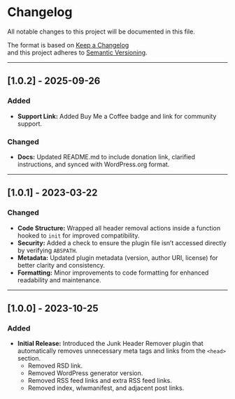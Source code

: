 # Changelog

All notable changes to this project will be documented in this file.  

The format is based on [Keep a Changelog](https://keepachangelog.com/en/1.0.0/)  
and this project adheres to [Semantic Versioning](https://semver.org/spec/v2.0.0.html).  

---

## [1.0.2] - 2025-09-26

### Added
- **Support Link:** Added Buy Me a Coffee badge and link for community support.  

### Changed
- **Docs:** Updated README.md to include donation link, clarified instructions, and synced with WordPress.org format.  

---

## [1.0.1] - 2023-03-22

### Changed
- **Code Structure:** Wrapped all header removal actions inside a function hooked to `init` for improved compatibility.  
- **Security:** Added a check to ensure the plugin file isn’t accessed directly by verifying `ABSPATH`.  
- **Metadata:** Updated plugin metadata (version, author URI, license) for better clarity and consistency.  
- **Formatting:** Minor improvements to code formatting for enhanced readability and maintenance.  

---

## [1.0.0] - 2023-10-25

### Added
- **Initial Release:** Introduced the Junk Header Remover plugin that automatically removes unnecessary meta tags and links from the `<head>` section.  
  - Removed RSD link.  
  - Removed WordPress generator version.  
  - Removed RSS feed links and extra RSS feed links.  
  - Removed index, wlwmanifest, and adjacent post links.  
